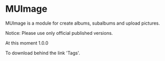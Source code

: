 MUImage
=====

MUImage is a module for create albums, subalbums and upload pictures.

Notice: Please use only official published versions.

At this moment 1.0.0

To download behind the link 'Tags'.

